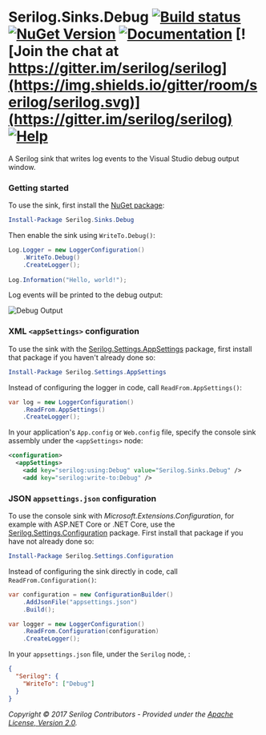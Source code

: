 # Serilog.Sinks.Debug [![Build status](https://ci.appveyor.com/api/projects/status/oufg4e51868oq4eu?svg=true)](https://ci.appveyor.com/project/serilog/serilog-sinks-debug) [![NuGet Version](http://img.shields.io/nuget/v/Serilog.Sinks.Debug.svg?style=flat)](https://www.nuget.org/packages/Serilog.Sinks.Debug/) [![Documentation](https://img.shields.io/badge/docs-wiki-yellow.svg)](https://github.com/serilog/serilog/wiki) [![Join the chat at https://gitter.im/serilog/serilog](https://img.shields.io/gitter/room/serilog/serilog.svg)](https://gitter.im/serilog/serilog) [![Help](https://img.shields.io/badge/stackoverflow-serilog-orange.svg)](http://stackoverflow.com/questions/tagged/serilog)

A Serilog sink that writes log events to the Visual Studio debug output window.

### Getting started

To use the sink, first install the [NuGet package](https://nuget.org/packages/serilog.sinks.debug):

```powershell
Install-Package Serilog.Sinks.Debug
```

Then enable the sink using `WriteTo.Debug()`:

```csharp
Log.Logger = new LoggerConfiguration()
    .WriteTo.Debug()
    .CreateLogger();
    
Log.Information("Hello, world!");
```

Log events will be printed to the debug output:

![Debug Output](https://raw.githubusercontent.com/serilog/serilog-sinks-debug/dev/assets/Screenshot.png)

### XML `<appSettings>` configuration

To use the sink with the [Serilog.Settings.AppSettings](https://github.com/serilog/serilog-settings-appsettings) package, first install that package if you haven't already done so:

```powershell
Install-Package Serilog.Settings.AppSettings
```

Instead of configuring the logger in code, call `ReadFrom.AppSettings()`:

```csharp
var log = new LoggerConfiguration()
    .ReadFrom.AppSettings()
    .CreateLogger();
```

In your application's `App.config` or `Web.config` file, specify the console sink assembly under the `<appSettings>` node:

```xml
<configuration>
  <appSettings>
    <add key="serilog:using:Debug" value="Serilog.Sinks.Debug" />
    <add key="serilog:write-to:Debug" />
```

### JSON `appsettings.json` configuration

To use the console sink with _Microsoft.Extensions.Configuration_, for example with ASP.NET Core or .NET Core, use the [Serilog.Settings.Configuration](https://github.com/serilog/serilog-settings-configuration) package. First install that package if you have not already done so:

```powershell
Install-Package Serilog.Settings.Configuration
```

Instead of configuring the sink directly in code, call `ReadFrom.Configuration()`:

```csharp
var configuration = new ConfigurationBuilder()
    .AddJsonFile("appsettings.json")
    .Build();

var logger = new LoggerConfiguration()
    .ReadFrom.Configuration(configuration)
    .CreateLogger();
```

In your `appsettings.json` file, under the `Serilog` node, :

```json
{
  "Serilog": {
    "WriteTo": ["Debug"]
  }
}
```

_Copyright &copy; 2017 Serilog Contributors - Provided under the [Apache License, Version 2.0](http://apache.org/licenses/LICENSE-2.0.html)._
